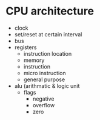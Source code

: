 # CPU architecture

- clock
- set/reset at certain interval
- bus
- registers
  - instruction location
  - memory
  - instruction
  - micro instruction
  - general purpose
- alu (arithmatic & logic unit
  - flags
    - negative
    - overflow
    - zero



